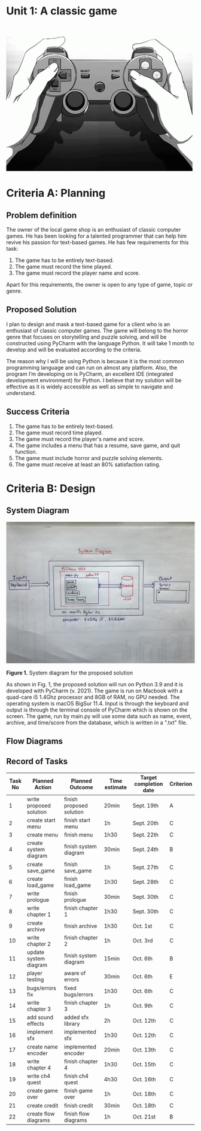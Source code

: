 # Unit 1: A classic game 
![](game.gif)

# Criteria A: Planning

## Problem definition

The owner of the local game shop is an enthusiast of classic computer games. He has been looking for a talented programmer that can help him revive his passion for text-based games. He has few requirements for this task:

1. The game has to be entirely text-based.
2. The game must record the time played.
3. The game must record the player name and score.

Apart for this requirements, the owner is open to any type of game, topic or genre.

## Proposed Solution

I plan to design and mask a text-based game for a client who is an enthusiast of classic computer games. The game will belong to the horror genre that focuses on storytelling and puzzle solving, and will be constructed using PyCharm with the language Python. It will take 1 month to develop and will be evaluated according to the criteria.

The reason why I will be using Python is because it is the most common programming language and can run on almost any platform. Also, the program I’m developing on is PyCharm, an excellent IDE (integrated development environment) for Python. I believe that my solution will be effective as it is widely accessible as well as simple to navigate and understand.

## Success Criteria

1. The game has to be entirely text-based.
2. The game must record time played.
3. The game must record the player's name and score.
4. The game includes a menu that has a resume, save game, and quit function.
5. The game must include horror and puzzle solving elements.
6. The game must receive at least an 80% satisfaction rating.


# Criteria B: Design

## System Diagram
![](IMG_0870.JPG)

**Figure 1.** System diagram for the proposed solution

As shown in Fig. 1, the proposed solution will run on Python 3.9 and it is developed with PyCharm (v. 2021). The game is run on Macbook with a quad-care i5 1.4Ghz processor and 8GB of RAM, no GPU needed. The operating system is macOS BigSur 11.4. Input is through the keyboard and output is through the terminal console of PyCharm which is shown on the screen. The game, run by main.py will use some data such as name, event, archive, and time/score from the database, which is written in a ".txt" file.

## Flow Diagrams

## Record of Tasks
| Task No | Planned Action          | Planned Outcome          | Time estimate | Target completion date | Criterion |
|---------|-------------------------|--------------------------|---------------|------------------------|-----------|
| 1       | write proposed solution | finish proposed solution | 20min         | Sept. 19th             | A         |
| 2       | create start menu       | finish start menu        | 1h            | Sept. 20th             | C         |
| 3       | create menu             | finish menu              | 1h30          | Sept. 22th             | C         |
| 4       | create system diagram   | finish system diagram    | 30min         | Sept. 24th             | B         |
| 5       | create save_game        | finish save_game         | 1h            | Sept. 27th             | C         |
| 6       | create load_game        | finish load_game         | 1h30          | Sept. 28th             | C         |
| 7       | write prologue          | finish prologue          | 30min         | Sept. 30th             | C         |
| 8       | write chapter 1         | finish chapter 1         | 1h30          | Sept. 30th             | C         |
| 9       | create archive          | finish archive           | 1h30          | Oct. 1st               | C         |
| 10      | write chapter 2         | finish chapter 2         | 1h            | Oct. 3rd               | C         |
| 11      | update system diagram   | finish system diagram    | 15min         | Oct. 6th               | B         |
| 12      | player testing          | aware of errors          | 30min         | Oct. 6th               | E         |
| 13      | bugs/errors fix         | fixed bugs/errors        | 1h30          | Oct. 6th               | C         |
| 14      | write chapter 3         | finish chapter 3         | 1h            | Oct. 9th               | C         |
| 15      | add sound effects       | added sfx library        | 2h            | Oct. 12th              | C         |
| 16      | implement sfx           | implemented sfx          | 1h30          | Oct. 12th              | C         |
| 17      | create name encoder     | implemented encoder      | 20min         | Oct. 13th              | C         |
| 18      | write chapter 4         | finish chapter 4         | 1h30          | Oct. 15th              | C         |
| 19      | write ch4 quest         | finish ch4 quest         | 4h30          | Oct. 16th              | C         |
| 20      | create game over        | finish game over         | 1h            | Oct. 18th              | C         |
| 21      | create credit           | finish credit            | 30min         | Oct. 18th              | C         |
| 22      | create flow diagrams    | finish flow diagrams     | 1h            | Oct. 21st              | B         |

